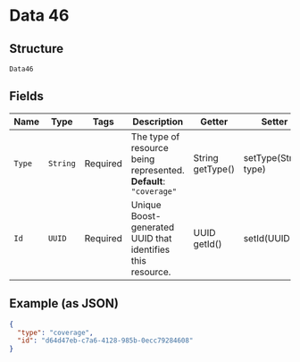 
# Data 46

## Structure

`Data46`

## Fields

| Name | Type | Tags | Description | Getter | Setter |
|  --- | --- | --- | --- | --- | --- |
| `Type` | `String` | Required | The type of resource being represented.<br>**Default**: `"coverage"` | String getType() | setType(String type) |
| `Id` | `UUID` | Required | Unique Boost-generated UUID that identifies this resource. | UUID getId() | setId(UUID id) |

## Example (as JSON)

```json
{
  "type": "coverage",
  "id": "d64d47eb-c7a6-4128-985b-0ecc79284608"
}
```

